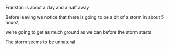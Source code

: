 Frankton is about a day and a half away

Before leaving we notice that there is going to be a bit of a storm in about 5 hours\

we're going to get as much ground as we can before the storm starts

The storm seems to be unnatural